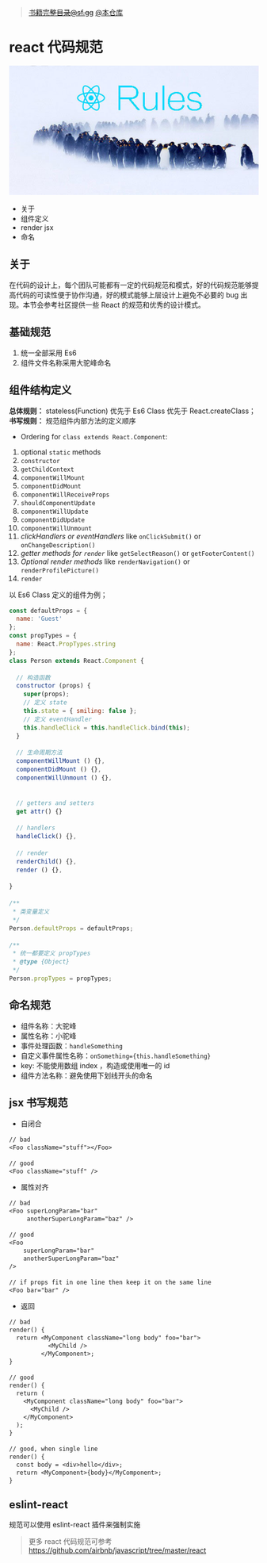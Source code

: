 > ~~[书籍完整目录@sf.gg](https://segmentfault.com/a/1190000005136764)~~ [@本仓库](/README.md)


# react 代码规范

![Alt text][1]

- 关于
- 组件定义
- render jsx 
- 命名

## 关于

在代码的设计上，每个团队可能都有一定的代码规范和模式，好的代码规范能够提高代码的可读性便于协作沟通，好的模式能够上层设计上避免不必要的 bug 出现。本节会参考社区提供一些 React 的规范和优秀的设计模式。


## 基础规范

1. 统一全部采用 Es6
2. 组件文件名称采用大驼峰命名

## 组件结构定义

**总体规则：** stateless(Function) 优先于 Es6 Class 优先于 React.createClass；
**书写规则：** 规范组件内部方法的定义顺序

- Ordering for `class extends React.Component`:

1. optional `static` methods
1. `constructor`
1. `getChildContext`
1. `componentWillMount`
1. `componentDidMount`
1. `componentWillReceiveProps`
1. `shouldComponentUpdate`
1. `componentWillUpdate`
1. `componentDidUpdate`
1. `componentWillUnmount`
1. *clickHandlers or eventHandlers* like `onClickSubmit()` or `onChangeDescription()`
1. *getter methods for `render`* like `getSelectReason()` or `getFooterContent()`
1. *Optional render methods* like `renderNavigation()` or `renderProfilePicture()`
1. `render`

以 Es6 Class 定义的组件为例；

```js
const defaultProps = {
  name: 'Guest'
};
const propTypes = {
  name: React.PropTypes.string
};
class Person extends React.Component {

  // 构造函数
  constructor (props) {
    super(props);
    // 定义 state
    this.state = { smiling: false };
    // 定义 eventHandler
    this.handleClick = this.handleClick.bind(this);
  }

  // 生命周期方法
  componentWillMount () {},
  componentDidMount () {},
  componentWillUnmount () {},
  

  // getters and setters
  get attr() {}

  // handlers
  handleClick() {},

  // render
  renderChild() {},
  render () {},

}

/**
 * 类变量定义
 */
Person.defaultProps = defaultProps;

/**
 * 统一都要定义 propTypes
 * @type {Object}
 */
Person.propTypes = propTypes;
```

## 命名规范 

- 组件名称：大驼峰
- 属性名称：小驼峰
- 事件处理函数：`handleSomething` 
- 自定义事件属性名称：`onSomething={this.handleSomething}`
- key: 不能使用数组 index ，构造或使用唯一的 id
- 组件方法名称：避免使用下划线开头的命名

## jsx 书写规范 

- 自闭合
```
// bad
<Foo className="stuff"></Foo>

// good
<Foo className="stuff" />
```

- 属性对齐
```
// bad
<Foo superLongParam="bar"
     anotherSuperLongParam="baz" />

// good
<Foo
    superLongParam="bar"
    anotherSuperLongParam="baz"
/>

// if props fit in one line then keep it on the same line
<Foo bar="bar" />
```

- 返回 
```
// bad
render() {
  return <MyComponent className="long body" foo="bar">
           <MyChild />
         </MyComponent>;
}

// good
render() {
  return (
    <MyComponent className="long body" foo="bar">
      <MyChild />
    </MyComponent>
  );
}

// good, when single line
render() {
  const body = <div>hello</div>;
  return <MyComponent>{body}</MyComponent>;
}
```

## eslint-react 

规范可以使用 eslint-react 插件来强制实施

> 更多 react 代码规范可参考 https://github.com/airbnb/javascript/tree/master/react


[1]:/img/4/4-1.4b1eebc067.jpg